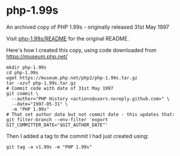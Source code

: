 # php-1.99s

An archived copy of PHP 1.99s - originally released 31st May 1997

Visit [php-1.99s/README](https://github.com/simonw/php-1.99s/blob/main/php-1.99s/README) for the original README.

Here's how I created this copy, using code downloaded from https://museum.php.net/

    mkdir php-1.99s
    cd php-1.99s
    wget https://museum.php.net/php2/php-1.99s.tar.gz
    tar -xzvf php-1.99s.tar.gz
    # Commit code with date of 31st May 1997
    git commit \
      --author="PHP History <actions@users.noreply.github.com>" \
      --date="1997-05-31" \
      -m "PHP 1.99s"
    # That set author date but not commit date - this updates that:
    git filter-branch --env-filter 'export GIT_COMMITTER_DATE="$GIT_AUTHOR_DATE"'

Then I added a tag to the commit I had just created using:

    git tag -a v1.99s -m "PHP 1.99s"
